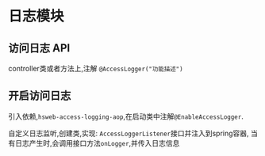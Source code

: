 # 日志模块

## 访问日志 API

controller类或者方法上,注解 `@AccessLogger("功能描述")`


## 开启访问日志
引入依赖,`hsweb-access-logging-aop`,在启动类中注解`@EnableAccessLogger`.

自定义日志监听,创建类,实现: ``AccessLoggerListener``接口并注入到spring容器,
当有日志产生时,会调用接口方法`onLogger`,并传入日志信息

